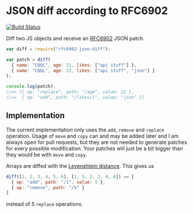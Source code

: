 # JSON diff according to RFC6902

[![Build Status](https://travis-ci.org/cqql/rfc6902-json-diff-js.svg?branch=master)](https://travis-ci.org/cqql/rfc6902-json-diff-js)

Diff two JS objects and receive an [RFC6902](http://tools.ietf.org/html/rfc6902)
JSON patch.

```js
var diff = require("rfc6902-json-diff");

var patch = diff(
  { name: "CQQL", age: 21, likes: ["api stuff"] },
  { name: "CQQL", age: 22, likes: ["api stuff", "json"] }
);

console.log(patch);
//=> [{ op: "replace", path: "/age", value: 22 },
//=>  { op: "add", path: "/likes/1", value: "json" }]
```

## Implementation

The current implementation only uses the `add`, `remove` and `replace`
operation. Usage of `move` and `copy` can and may be added later and I am always
open for pull requests, but they are not needed to generate patches for every
possible modification. Your patches will just be a bit bigger than they would
be with `move` and `copy`.

Arrays are diffed with the
[Levenshtein distance](http://en.wikipedia.org/wiki/Levenshtein_distance). This
gives us

```js
diff([1, 2, 3, 4, 5, 6], [1, 5, 2, 3, 4, 6]) == [
  { op: "add", path: "/1", value: 5 },
  { op: "remove", path: "/5" }
]
```

instead of 5 `replace` operations.
